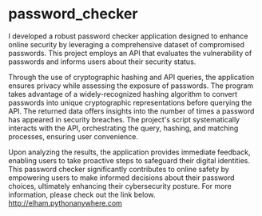 # password_checker
I developed a robust password checker application designed to enhance online security by leveraging a comprehensive dataset of compromised passwords. This project employs an API that evaluates the vulnerability of passwords and informs users about their security status.

Through the use of cryptographic hashing and API queries, the application ensures privacy while assessing the exposure of passwords. The program takes advantage of a widely-recognized hashing algorithm to convert passwords into unique cryptographic representations before querying the API. The returned data offers insights into the number of times a password has appeared in security breaches. The project's script systematically interacts with the API, orchestrating the query, hashing, and matching processes, ensuring user convenience.

Upon analyzing the results, the application provides immediate feedback, enabling users to take proactive steps to safeguard their digital identities. This password checker significantly contributes to online safety by empowering users to make informed decisions about their password choices, ultimately enhancing their cybersecurity posture.
For more information, please check out the link below.
http://elham.pythonanywhere.com
